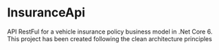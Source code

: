 # InsuranceApi

API RestFul for a vehicle insurance policy business model in .Net Core 6. This project has been created following the clean architecture principles

